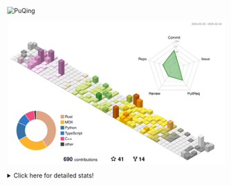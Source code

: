 ![PuQing](https://user-images.githubusercontent.com/27223114/171565019-9a56fae6-b08b-421f-99db-7e830da42371.png)

![](./profile-3d-contrib/profile-season-animate.svg)

<details>
<summary>Click here for detailed stats!</summary>

<!--START_SECTION:waka-->
![Lines of code](https://img.shields.io/badge/From%20Hello%20World%20I%27ve%20Written-1.8%20million%20lines%20of%20code-blue)

**🐱 My GitHub Data** 

> 📦 432.1 kB Used in GitHub's Storage 
 > 
> 🏆 79 Contributions in the Year 2025
 > 
> 🚫 Not Opted to Hire
 > 
> 📜 39 Public Repositories 
 > 
> 🔑 33 Private Repositories 
 > 
**I'm an Early 🐤** 

```text
🌞 Morning                802 commits         ██░░░░░░░░░░░░░░░░░░░░░░░   08.60 % 
🌆 Daytime                4187 commits        ███████████░░░░░░░░░░░░░░   44.88 % 
🌃 Evening                2143 commits        ██████░░░░░░░░░░░░░░░░░░░   22.97 % 
🌙 Night                  2198 commits        ██████░░░░░░░░░░░░░░░░░░░   23.56 % 
```


📊 **This Week I Spent My Time On** 

```text
💬 Programming Languages: 
CLI                      6 hrs 58 mins       █████░░░░░░░░░░░░░░░░░░░░   21.01 % 
C++                      4 hrs 10 mins       ███░░░░░░░░░░░░░░░░░░░░░░   12.54 % 
Python                   3 hrs 21 mins       ███░░░░░░░░░░░░░░░░░░░░░░   10.12 % 
Reading Paper            3 hrs 10 mins       ██░░░░░░░░░░░░░░░░░░░░░░░   09.57 % 
Music                    3 hrs 3 mins        ██░░░░░░░░░░░░░░░░░░░░░░░   09.21 % 

🔥 Editors: 
VS Code                  11 hrs 15 mins      ████████░░░░░░░░░░░░░░░░░   33.90 % 
Ghostty                  6 hrs 58 mins       █████░░░░░░░░░░░░░░░░░░░░   21.01 % 
Zotero                   3 hrs 10 mins       ██░░░░░░░░░░░░░░░░░░░░░░░   09.57 % 
NetEaseMusic             3 hrs 3 mins        ██░░░░░░░░░░░░░░░░░░░░░░░   09.21 % 
Texifier                 2 hrs 39 mins       ██░░░░░░░░░░░░░░░░░░░░░░░   08.00 % 

💻 Operating System: 
Mac                      21 hrs 58 mins      █████████████████░░░░░░░░   66.12 % 
Linux                    6 hrs 40 mins       █████░░░░░░░░░░░░░░░░░░░░   20.07 % 
WSL                      4 hrs 35 mins       ███░░░░░░░░░░░░░░░░░░░░░░   13.80 % 
```


<!--END_SECTION:waka-->
</details>
